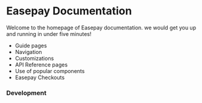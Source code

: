 # Easepay Documentation

Welcome to the homepage of Easepay documentation. we would get you up and running in under five minutes!


- Guide pages
- Navigation
- Customizations
- API Reference pages
- Use of popular components
- Easepay Checkouts

### Development
